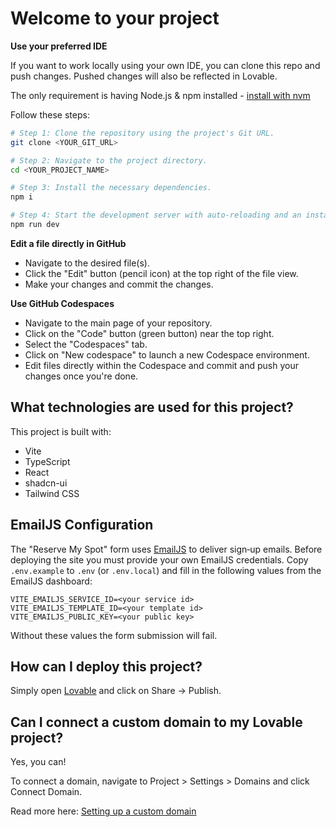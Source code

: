 # Welcome to your  project


**Use your preferred IDE**

If you want to work locally using your own IDE, you can clone this repo and push changes. Pushed changes will also be reflected in Lovable.

The only requirement is having Node.js & npm installed - [install with nvm](https://github.com/nvm-sh/nvm#installing-and-updating)

Follow these steps:

```sh
# Step 1: Clone the repository using the project's Git URL.
git clone <YOUR_GIT_URL>

# Step 2: Navigate to the project directory.
cd <YOUR_PROJECT_NAME>

# Step 3: Install the necessary dependencies.
npm i

# Step 4: Start the development server with auto-reloading and an instant preview.
npm run dev
```

**Edit a file directly in GitHub**

- Navigate to the desired file(s).
- Click the "Edit" button (pencil icon) at the top right of the file view.
- Make your changes and commit the changes.

**Use GitHub Codespaces**

- Navigate to the main page of your repository.
- Click on the "Code" button (green button) near the top right.
- Select the "Codespaces" tab.
- Click on "New codespace" to launch a new Codespace environment.
- Edit files directly within the Codespace and commit and push your changes once you're done.

## What technologies are used for this project?

This project is built with:

- Vite
- TypeScript
- React
- shadcn-ui
- Tailwind CSS

## EmailJS Configuration

The "Reserve My Spot" form uses [EmailJS](https://www.emailjs.com/) to deliver
sign‑up emails. Before deploying the site you must provide your own EmailJS
credentials. Copy `.env.example` to `.env` (or `.env.local`) and fill in the
following values from the EmailJS dashboard:

```
VITE_EMAILJS_SERVICE_ID=<your service id>
VITE_EMAILJS_TEMPLATE_ID=<your template id>
VITE_EMAILJS_PUBLIC_KEY=<your public key>
```

Without these values the form submission will fail.

## How can I deploy this project?

Simply open [Lovable](https://lovable.dev/projects/821e445f-8cdb-4935-b71a-3e3abaf8da0c) and click on Share -> Publish.

## Can I connect a custom domain to my Lovable project?

Yes, you can!

To connect a domain, navigate to Project > Settings > Domains and click Connect Domain.

Read more here: [Setting up a custom domain](https://docs.lovable.dev/tips-tricks/custom-domain#step-by-step-guide)
